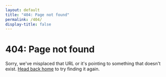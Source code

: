 ```yaml
---
layout: default
title: "404: Page not found"
permalink: /404/
display-title: false
---
```


# 404: Page not found
Sorry, we've misplaced that URL or it's pointing to something
that doesn't exist. <a href="/">Head back home</a> to try finding it again.
